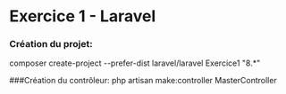 # Exercice 1 - Laravel

### Création du projet:  
composer create-project --prefer-dist laravel/laravel Exercice1 "8.\*"

###Création du contrôleur:
php artisan make:controller MasterController